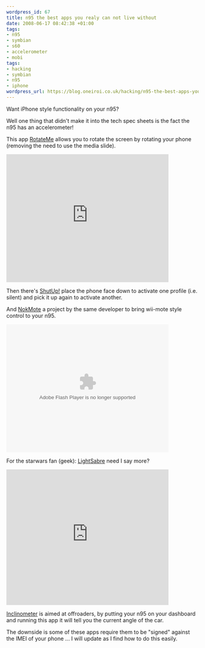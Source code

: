 ```yaml
--- 
wordpress_id: 67
title: n95 the best apps you realy can not live without
date: 2008-06-17 08:42:38 +01:00
tags: 
- n95
- symbian
- s60
- accelerometer
- mobi
tags: 
- hacking
- symbian
- n95
- iphone
wordpress_url: https://blog.oneiroi.co.uk/hacking/n95-the-best-apps-you-realy-can-not-live-without
---
```

<p>Want iPhone style functionality on your n95?</p>
<p>Well one thing that didn't make it into the tech spec sheets is the fact the n95 has an accelerometer!</p>
<p>This app <a href="https://www.bysamir.fr/rotateme/">RotateMe</a> allows you to rotate the screen by rotating your phone (removing the need to use the media slide).</p>
<p><embed src="https://www.dailymotion.com/swf/4ibThKD7hYG8Ont7p" width="425" height="335" type="application/x-shockwave-flash" allowfullscreen="true" allowscriptaccess="always"> </embed></p>
<p>Then there's <a href="https://www.bysamir.fr/shutup/">ShutUp!</a> place the phone face down to activate one profile (i.e. silent) and pick it up again to activate another.</p>
<p>And <a href="https://www.bysamir.fr/nokmote/">NokMote</a> a project by the same developer to bring wii-mote style control to your n95.</p>
<p><embed src="https://dailymotion.alice.it/swf/7rqena2B4s261o6ta" width="425" height="335" type="application/x-shockwave-flash" allowfullscreen="true" allowscriptaccess="always"> </embed></p>
<p>For the starwars fan (geek): <a href="https://www.zoeandgraham.co.uk/lightsabre/">LightSabre</a> need I say more?</p>
<p><embed src="https://www.youtube.com/v/YwksUo6PKH0&rel=1" width="425" height="355" type="application/x-shockwave-flash" wmode="transparent"> </embed></p>
<p><a href="https://mosh.nokia.com/content/3E1BD59369462687E040050AEE043609">Inclinometer</a> is aimed at offroaders, by putting your n95 on your dashboard and running this app it will tell you the current angle of the car.</p>
<p>The downside is some of these apps require them to be "signed" against the IMEI of your phone ... I will update as I find how to do this easily.</p>
